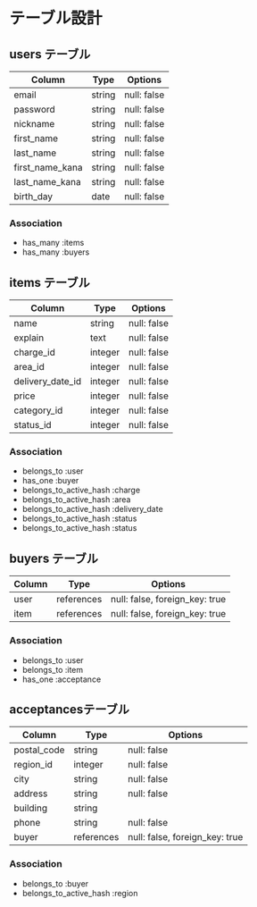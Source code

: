 # テーブル設計

## users テーブル

| Column            | Type       | Options     |
| ----------------- | ---------- | ----------- |
| email             | string     | null: false |
| password          | string     | null: false |
| nickname          | string     | null: false |
| first_name        | string     | null: false |
| last_name         | string     | null: false |
| first_name_kana   | string     | null: false |
| last_name_kana    | string     | null: false |
| birth_day         | date       | null: false |

### Association

- has_many :items
- has_many :buyers

## items テーブル

| Column           | Type       | Options     |
| ---------------  | ---------- | ----------- |
| name             | string     | null: false |
| explain          | text       | null: false |
| charge_id        | integer    | null: false |
| area_id          | integer    | null: false |
| delivery_date_id | integer    | null: false |
| price            | integer    | null: false |
| category_id      | integer    | null: false |
| status_id        | integer    | null: false |

### Association

- belongs_to :user
- has_one :buyer
- belongs_to_active_hash :charge
- belongs_to_active_hash :area
- belongs_to_active_hash :delivery_date
- belongs_to_active_hash :status
- belongs_to_active_hash :status

## buyers テーブル

| Column        | Type       | Options                        |
| ------------- | ---------- | ------------------------------ |
| user          | references | null: false, foreign_key: true |
| item          | references | null: false, foreign_key: true |

### Association

- belongs_to :user
- belongs_to :item
- has_one :acceptance

## acceptancesテーブル

| Column        | Type        | Options                        |
| ------------- | ----------- | ------------------------------ |
| postal_code   | string      | null: false                    |
| region_id     | integer     | null: false                    |
| city          | string      | null: false                    |
| address       | string      | null: false                    |
| building      | string      |                                |
| phone         | string      | null: false                    |
| buyer         | references  | null: false, foreign_key: true |

### Association

- belongs_to :buyer
- belongs_to_active_hash :region